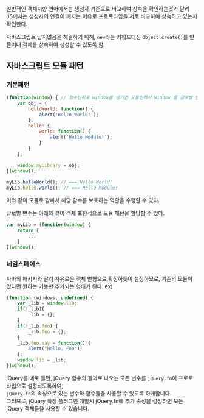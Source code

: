 # 

일반적인 객체지향 언어에서는 생성자 기준으로 비교하여 상속을 확인하는것과 달리<br/>
JS에서는 생성자의 연결이 깨지는 이유로 프로토타입을 서로 비교하여 상속하고 있는지 확인한다.

자바스크립트 답지않음을 해결하기 위해, `new`라는 키워드대신 `Object.create()`를 만들어내 객체를 상속하여 생성할 수 있도록 함.


## 자바스크립트 모듈 패턴

### 기본패턴
```javascript
(function(window) { // 함수인자로 window를 넘기면 모듈안에서 window 를 글로벌 변수로서 계속 사용할 수 있다.
    var obj = {
        helloWorld: function() {
            alert('Hello World!');
        },
        hello: {
            world: function() {
                alert('Hello Module!');
            }
        }
    };
    
    window.myLibrary = obj;
}(window));

myLib.helloWorld(); // === Hello World!
myLib.hello.world(); // === Hello Module!
```
이와 같이 모듈로 감싸서 해당 함수를 보호하는 역할을 수행할 수 있다.

글로벌 변수는 아래와 같이 객체 표현식으로 모듈 패턴을 할당할 수 있다.
```javascript
var myLib = (function(window) {
    return {
        ...
    }
}(window));
```

### 네임스페이스
자바의 패키지와 달리 자유로운 객체 변형으로 확장하듯이 설정하므로, 기존의 모듈이 있다면 원하는 기능만 추가되는 형태가 된다.
ex)
```javascript
(function (windows, undefined) {
    var _lib = window.lib;
    if(!_lib){
        _lib = {};
    }
    if(!_lib.foo) {
        _lib.foo = {};
    }
    _lib.foo.say = function() {
        alert("Hello, Foo");
    };
    window.lib = _lib;
}(window));
```

jQuery를 예로 들면, jQuery 함수의 결과로 나오는 모든 변수를 `jQuery.fn`이 프로토타입으로 설정되도록하여,<br/>
`jQuery.fn`의 속성으로 있는 변수와 함수들을 사용할 수 있도록 하게합니다.<br/>
그러므로, jQuery 확장 플러그인 개발시 jQuery.fn에 추가 속성을 설정하면 모든 jQuery 객체들을 사용할 수 있습니다.

